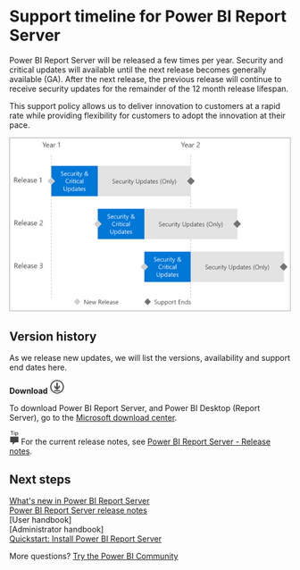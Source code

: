 <properties
   pageTitle="Support timeline for Power BI Report Server"
   description="Power BI Report Server will be released a few times per year. Security and critical updates will available until the next release becomes generally available (GA)."
   services="powerbi"
   documentationCenter=""
   authors="guyinacube"
   manager="erikre"
   backup=""
   editor=""
   tags=""
   qualityFocus="no"
   qualityDate=""/>

<tags
   ms.service="powerbi"
   ms.devlang="NA"
   ms.topic="article"
   ms.tgt_pltfrm="NA"
   ms.workload="powerbi"
   ms.date="05/09/2017"
   ms.author="asaxton"/>
# Support timeline for Power BI Report Server

Power BI Report Server will be released a few times per year. Security and critical updates will available until the next release becomes generally available (GA). After the next release, the previous release will continue to receive security updates for the remainder of the 12 month release lifespan.

This support policy allows us to deliver innovation to customers at a rapid rate while providing flexibility for customers to adopt the innovation at their pace.

![](media/reportserver-support-timeline/reportserver-support-example.png "Power BI Report Server example supported lifecycle")

## Version history

As we release new updates, we will list the versions, availability and support end dates here.

 **Download** ![download](media/download.png "download")

To download Power BI Report Server, and Power BI Desktop (Report Server), go to the [Microsoft download center](https://go.microsoft.com/fwlink/?linkid=839351).

![tip](media/fyi-tip.png "tip") For the current release notes, see [Power BI Report Server - Release notes](reportserver-release-notes.md).

## Next steps

[What's new in Power BI Report Server](reportserver-whats-new.md)  
[Power BI Report Server release notes](reportserver-release-notes.md)  
[User handbook]  
[Administrator handbook]  
[Quickstart: Install Power BI Report Server](reportserver-quickstart-install-report-server.md)  

More questions? [Try the Power BI Community](http://community.powerbi.com/)